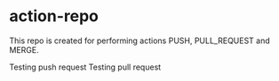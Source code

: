 # action-repo
This repo is created for performing actions PUSH, PULL_REQUEST and MERGE.

Testing push request
Testing pull request
